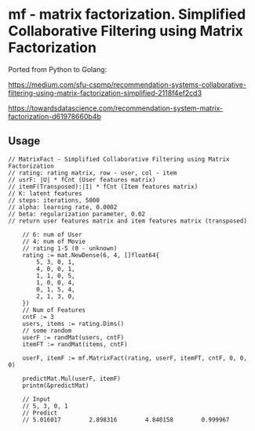 # mf - matrix factorization. Simplified Collaborative Filtering using Matrix Factorization

Ported from Python to Golang:

https://medium.com/sfu-cspmp/recommendation-systems-collaborative-filtering-using-matrix-factorization-simplified-2118f4ef2cd3

https://towardsdatascience.com/recommendation-system-matrix-factorization-d61978660b4b

## Usage

```
// MatrixFact - Simplified Collaborative Filtering using Matrix Factorization
// rating: rating matrix, row - user, col - item
// usrF: |U| * fCnt (User features matrix)
// itemF(Transposed):|I| * fCnt (Item features matrix)
// K: latent features
// steps: iterations, 5000
// alpha: learning rate, 0.0002
// beta: regularization parameter, 0.02
// return user features matrix and item features matrix (transposed)

	// 6: num of User
	// 4: num of Movie
	// rating 1-5 (0 - unknown)
	rating := mat.NewDense(6, 4, []float64{
		5, 3, 0, 1,
		4, 0, 0, 1,
		1, 1, 0, 5,
		1, 0, 0, 4,
		0, 1, 5, 4,
		2, 1, 3, 0,
	})
	// Num of Features
	cntF := 3
	users, items := rating.Dims()
	// some random
	userF := randMat(users, cntF)
	itemFT := randMat(items, cntF)

	userF, itemF := mf.MatrixFact(rating, userF, itemFT, cntF, 0, 0, 0)

	predictMat.Mul(userF, itemF)
	printm(&predictMat)

	// Input
	// 5, 3, 0, 1
	// Predict
	// 5.016017        2.898316        4.840158        0.999967
```
